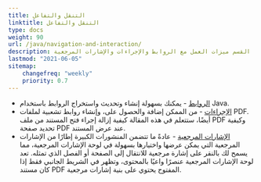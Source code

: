 ```yaml
---
title: التنقل والتفاعل
linktitle: التنقل والتفاعل
type: docs
weight: 90
url: /java/navigation-and-interaction/
description: يصف هذا القسم ميزات العمل مع الروابط والإجراءات والإشارات المرجعية.
lastmod: "2021-06-05"
sitemap:
    changefreq: "weekly"
    priority: 0.7
---
```


- [الروابط](/pdf/java/links/) - يمكنك بسهولة إنشاء وتحديث واستخراج الروابط باستخدام Java.
- [الإجراءات](/pdf/java/actions/) - من الممكن إضافة والحصول على، وإنشاء روابط تشعبية لملفات PDF. أيضًا، ستتعلم في هذه المقالة كيفية إزالة إجراء فتح المستند من ملف PDF وكيفية تحديد صفحة PDF عند عرض المستند.
- [الإشارات المرجعية](/pdf/java/bookmarks/) - عادةً ما تتضمن المنشورات الكبيرة إطارًا من الإشارات المرجعية التي يمكن عرضها واختيارها بسهولة في لوحة الإشارات المرجعية، مما يسمح لك بالنقر على إشارة مرجعية للانتقال إلى الصفحة أو الفصل الذي تمثله. تعد لوحة الإشارات المرجعية عنصرًا واعيًا بالمحتوى، وتظهر في الشريط الجانبي فقط إذا كان مستند PDF المفتوح يحتوي على بنية إشارات مرجعية.